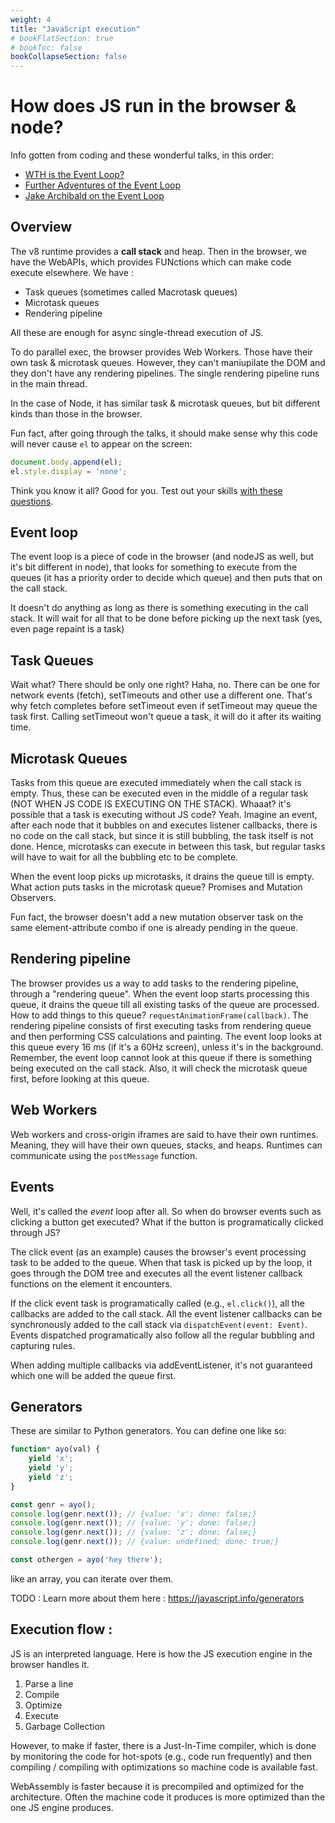 ```yaml
---
weight: 4
title: "JavaScript execution"
# bookFlatSection: true
# bookToc: false
bookCollapseSection: false
---
```


# How does JS run in the browser & node?
Info gotten from coding and these wonderful talks, in this order:
* [WTH is the Event Loop?](https://www.youtube.com/watch?v=8aGhZQkoFbQ)
* [Further Adventures of the Event Loop](https://www.youtube.com/watch?v=u1kqx6AenYw)
* [Jake Archibald on the Event Loop](https://www.youtube.com/watch?v=cCOL7MC4Pl0)

## Overview
The v8 runtime provides a **call stack** and heap.
Then in the browser, we have the WebAPIs, which provides FUNctions which can make code execute elsewhere.
We have : 
* Task queues (sometimes called Macrotask queues)
* Microtask queues
* Rendering pipeline

All these are enough for async single-thread execution of JS.

To do parallel exec, the browser provides Web Workers. Those have their own task & microtask queues.
However, they can't maniupilate the DOM and they don't have any rendering pipelines.
The single rendering pipeline runs in the main thread.

In the case of Node, it has similar task & microtask queues,
but bit different kinds than those in the browser.

Fun fact, after going through the talks, it should make sense why this code will never cause `el` to appear on the screen:
```javascript
document.body.append(el);
el.style.display = 'none';
```

Think you know it all? Good for you. Test out your skills [with these questions](https://jakearchibald.com/2015/tasks-microtasks-queues-and-schedules/#level-1-bossfight).

## Event loop
The event loop is a piece of code in the browser (and nodeJS as well, but it's bit different in node),
that looks for something to execute from the queues (it has a priority order to decide which queue) and then puts that
on the call stack.

It doesn't do anything as long as there is something executing in the call stack.
It will wait for all that to be done before picking up the next task (yes, even page repaint is a task)

## Task Queues
Wait what? There should be only one right? Haha, no.
There can be one for network events (fetch), setTimeouts and other use a different one. That's why fetch completes before setTimeout
even if setTimeout may queue the task first.
Calling setTimeout won't queue a task, it will do it after its waiting time.

## Microtask Queues
Tasks from this queue are executed immediately when the call stack is empty.
Thus, these can be executed even in the middle of a regular task (NOT WHEN JS CODE IS EXECUTING ON THE STACK).
Whaaat? it's possible that a task is executing without JS code? Yeah.
Imagine an event, after each node that it bubbles on and executes listener callbacks, there is no code on the call stack, 
but since it is still bubbling, the task itself is not done.
Hence, microtasks can execute in between this task, but regular tasks will have to wait for all the bubbling etc to be complete.

When the event loop picks up microtasks, it drains the queue till is empty.
What action puts tasks in the microtask queue? Promises and Mutation Observers.

Fun fact, the browser doesn't add a new mutation observer task on the same element-attribute combo if one is already pending in the queue.

## Rendering pipeline
The browser provides us a way to add tasks to the rendering pipeline, through a "rendering queue".
When the event loop starts processing this queue, it drains the queue till all existing tasks of the queue are processed.
How to add things to this queue? `requestAnimationFrame(callback)`.
The rendering pipeline consists of first executing tasks from rendering queue and then performing CSS calculations and painting.
The event loop looks at this queue every 16 ms (if it's a 60Hz screen), unless it's in the background.
Remember, the event loop cannot look at this queue if there is something being executed on the call stack.
Also, it will check the microtask queue first, before looking at this queue.

## Web Workers
Web workers and cross-origin iframes are said to have their own runtimes.
Meaning, they will have their own queues, stacks, and heaps.
Runtimes can communicate using the `postMessage` function.

## Events
Well, it's called the *event* loop after all. So when do browser events such as clicking a button get executed?
What if the button is programatically clicked through JS?

The click event (as an example) causes the browser's event processing task to be added to the queue.
When that task is picked up by the loop, it goes through the DOM tree
and executes all the event listener callback functions on the element it encounters.

If the click event task is programatically called (e.g., `el.click()`), all the callbacks are added to the call stack.
All the event listener callbacks can be synchronously added to the call stack via `dispatchEvent(event: Event)`.
Events dispatched programatically also follow all the regular bubbling and capturing rules.

When adding multiple callbacks via addEventListener, it's not guaranteed which one will be added the queue first.

## Generators
These are similar to Python generators. You can define one like so: 
```javascript
function* ayo(val) {
    yield 'x';
    yield 'y';
    yield 'z';
}

const genr = ayo();
console.log(genr.next()); // {value: 'x'; done: false;}
console.log(genr.next()); // {value: 'y'; done: false;}
console.log(genr.next()); // {value: 'z'; done: false;}
console.log(genr.next()); // {value: undefined; done: true;}

const othergen = ayo('hey there');
```

like an array, you can iterate over them.

TODO : Learn more about them here : <https://javascript.info/generators>

## Execution flow : 
JS is an interpreted language. Here is how the JS execution engine in the browser
handles it.
1. Parse a line
2. Compile
3. Optimize
3. Execute
5. Garbage Collection

However, to make if faster, there is a Just-In-Time compiler,
which is done by monitoring the code for hot-spots (e.g., code run frequently) and
then compiling / compiling with optimizations so machine code is available fast.

WebAssembly is faster because it is precompiled and optimized for the architecture.
Often the machine code it produces is more optimized than the one JS engine produces.